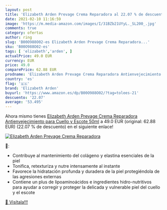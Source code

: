 ```yaml
---
layout: post
title: 'Elizabeth Arden Prevage Crema Reparadora al 22.07 % de descuento'
date: 2021-02-10 11:16:59
image: 'https://m.media-amazon.com/images/I/31BZb21UYyL._SL200_.jpg'
comments: true
category: ofertas
author: ring
slug: 'B00O988O02-es Elizabeth Arden Prevage Crema Reparadora...'
sku: 'B00O988O02-es'
tags: [ 'elizabeth','arden', ]
actualPrice: 49.0 EUR
currency: EUR
price: 49.0
comparePrice: 62.88 EUR
prodname: 'Elizabeth Arden Prevage Crema Reparadora Antienvejecimiento para Cuello y Escote 50ml'
country: 'es'
flag: '🇪🇸'
brand: 'Elizabeth Arden'
buyurl: 'https://www.amazon.es/dp/B00O988O02/?tag=tolees-21'
descuento: '22.07'
average: '53.495'
---
```


Ahora mismo tienes [Elizabeth Arden Prevage Crema Reparadora Antienvejecimiento para Cuello y Escote 50ml](https://www.amazon.es/dp/B00O988O02/?tag=tolees-21) a 49.0 EUR (original: 62.88 EUR) (22.07 %  de descuento) en el siguiente enlace!

[![Elizabeth Arden Prevage Crema Reparadora](https://m.media-amazon.com/images/I/31BZb21UYyL._SL200_.jpg)](https://www.amazon.es/dp/B00O988O02/?tag=tolees-21)

🔎:

- Contribuye al mantenimiento del colágeno y elastina esenciales de la piel
- Tonifica, retexturiza y nutre intensamente al instante
- Favorece la hidratación profunda y duradera de la piel protegiéndola de las agresiones externas
- Contiene un plus de lipoaminoácidos e ingredientes hidro-nutritivos para ayudar a corregir y proteger la delicada y vulnerable piel del cuello y el escote

[🛒 Visítala!!!](https://www.amazon.es/dp/B00O988O02/?tag=tolees-21)
